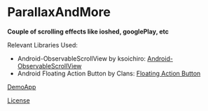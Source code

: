 
# ParallaxAndMore
**Couple of scrolling effects like ioshed, googlePlay, etc**

Relevant Libraries Used:
- Android-ObservableScrollView by ksoichiro: [Android-ObservableScrollView](https://github.com/ksoichiro/Android-ObservableScrollView/blob/master/README.md)
- Android Floating Action Button by Clans: [Floating Action Button](https://github.com/Clans/FloatingActionButton)

[DemoApp](https://www.youtube.com/watch?v=AKKbEaLvnlU&feature=youtu.be)



[License](http://www.apache.org/licenses/LICENSE-2.0.html)
